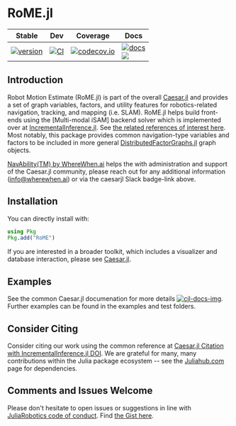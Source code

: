 # RoME.jl

| Stable | Dev | Coverage | Docs |
|--------|-----|----------|------|
| [![version][rjl-ver-img]][rjl-releases] | [![CI][rjl-ci-dev-img]][rjl-ci-dev-url] | [![codecov.io][rjl-cov-img]][rjl-cov-url] | [![docs][cjl-docs-img]][cjl-docs-url] <br> [![][caesar-slack-badge]][caesar-slack] |


## Introduction

Robot Motion Estimate (RoME.jl) is part of the overall [Caesar.jl][cjl-url] and provides a set of graph variables, factors, and utility features for robotics-related navigation, tracking, and mapping (i.e. SLAM).  RoME.jl helps build front-ends using the [Multi-modal iSAM] backend solver which is implemented over at [IncrementalInference.jl][iif-url].  See [the related references of interest here](http://www.juliarobotics.org/Caesar.jl/latest/refs/literature/).  Most notably, this package provides common navigation-type variables and factors to be included in more general [DistributedFactorGraphs.jl](https://github.com/JuliaRobotics/DistributedFactorGraphs.jl) graph objects.

[NavAbility(TM) by WhereWhen.ai](http://www.wherewhen.ai) helps the with administration and support of the Caesar.jl community, please reach out for any additional information (info@wherewhen.ai) or via the caesarjl Slack badge-link above.
## Installation

You can directly install with:

```julia
using Pkg
Pkg.add("RoME")
```

If you are interested in a broader toolkit, which includes a visualizer and database interaction, please see [Caesar.jl][cjl-url].

## Examples

See the common Caesar.jl documenation for more details [![cjl-docs-img]][cjl-docs-url].  Further examples can be found in the examples and test folders.
## Consider Citing

Consider citing our work using the common reference at [Caesar.jl Citation with IncrementalInference.jl DOI](https://github.com/JuliaRobotics/Caesar.jl#contributors).  We are grateful for many, many contributions within the Julia package ecosystem -- see the [Juliahub.com](https://juliahub.com/ui/Packages/RoME/VVxXB) page for dependencies.

## Comments and Issues Welcome

Please don't hesitate to open issues or suggestions in line with [JuliaRobotics code of conduct](https://github.com/JuliaRobotics/administration/blob/master/code_of_conduct.md).  Find [the Gist here](https://gist.github.com/dehann/5f943d833f5fb06f4e00a2f4fb9f945a).

<!-- md variables duplicated in Caesar.jl README -->
[rjl-url]: http://www.github.com/JuliaRobotics/RoME.jl
[rjl-cov-img]: https://codecov.io/github/JuliaRobotics/RoME.jl/coverage.svg?branch=master
[rjl-cov-url]: https://codecov.io/github/JuliaRobotics/RoME.jl?branch=master
[rjl-ci-dev-img]: https://github.com/JuliaRobotics/RoME.jl/actions/workflows/ci.yml/badge.svg
[rjl-ci-dev-url]: https://github.com/JuliaRobotics/RoME.jl/actions/workflows/ci.yml
[rjl-ver-img]: https://juliahub.com/docs/RoME/version.svg
[rjl-milestones]: https://github.com/JuliaRobotics/RoME.jl/milestones
[rjl-releases]: https://github.com/JuliaRobotics/RoME.jl/releases
[rjl-juliahub]: https://juliahub.com/ui/Packages/RoME/VVxXB

[iif-url]: https://github.com/JuliaRobotics/IncrementalInference.jl

[cjl-url]: https://github.com/JuliaRobotics/Caesar.jl
[cjl-docs-img]: https://img.shields.io/badge/docs-latest-blue.svg
[cjl-docs-url]: http://juliarobotics.github.io/Caesar.jl/latest/
[caesar-slack-badge]: https://img.shields.io/badge/Caesarjl-Slack-green.svg?style=popout
[caesar-slack]: https://join.slack.com/t/caesarjl/shared_invite/zt-ucs06bwg-y2tEbddwX1vR18MASnOLsw
